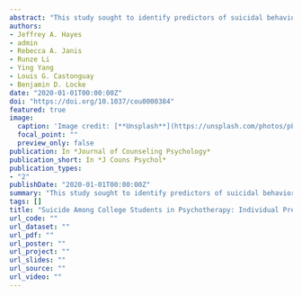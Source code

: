 ```yaml
---
abstract: "This study sought to identify predictors of suicidal behavior among college students who are psychotherapy clients, as well as to determine underlying classes of clients with suicidal ideation. Data were gathered from 101,570 clients, 391 of whom engaged in suicide behavior during treatment. Regression analyses revealed that suicide behavior was positively associated with 3 pretreatment variables: depression, prior suicide behavior, and prior nonsuicidal self-injury. Four latent classes of clients with suicidal ideation were identified that were named \"prior ideation,\" \"extensive risk,\" \"prior treatment,\" and \"circumscribed depression.\" The number of clients in each class varied widely, as did the relative risk of suicide behavior. Implications for treatment, suicide assessment, and suicide prevention are discussed."
authors:
- Jeffrey A. Hayes
- admin
- Rebecca A. Janis
- Runze Li
- Ying Yang
- Louis G. Castonguay
- Benjamin D. Locke
date: "2020-01-01T00:00:00Z"
doi: "https://doi.org/10.1037/cou0000384"
featured: true
image:
  caption: 'Image credit: [**Unsplash**](https://unsplash.com/photos/pLCdAaMFLTE)'
  focal_point: ""
  preview_only: false
publication: In *Journal of Counseling Psychology*
publication_short: In *J Couns Psychol*
publication_types:
- "2"
publishDate: "2020-01-01T00:00:00Z"
summary: "This study sought to identify predictors of suicidal behavior among college students who are psychotherapy clients, as well as to determine underlying classes of clients with suicidal ideation. Data were gathered from 101,570 clients, 391 of whom engaged in suicide behavior during treatment. Regression analyses revealed that suicide behavior was positively associated with 3 pretreatment variables: depression, prior suicide behavior, and prior nonsuicidal self-injury. Four latent classes of clients with suicidal ideation were identified that were named \"prior ideation,\" \"extensive risk,\" \"prior treatment,\" and \"circumscribed depression.\" The number of clients in each class varied widely, as did the relative risk of suicide behavior. Implications for treatment, suicide assessment, and suicide prevention are discussed."
tags: []
title: "Suicide Among College Students in Psychotherapy: Individual Predictors and Latent Classes"
url_code: ""
url_dataset: ""
url_pdf: ""
url_poster: ""
url_project: ""
url_slides: ""
url_source: ""
url_video: ""
---
```


